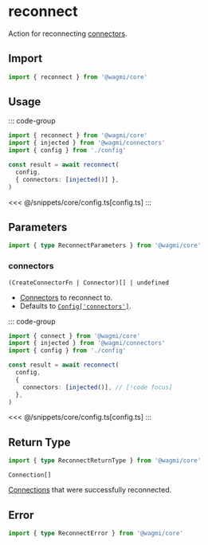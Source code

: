 <script setup>
const packageName = '@wagmi/core'
</script>

# reconnect

Action for reconnecting [connectors](/core/connectors).

## Import

```ts
import { reconnect } from '@wagmi/core'
```

## Usage

::: code-group
```ts [index.ts]
import { reconnect } from '@wagmi/core'
import { injected } from '@wagmi/connectors'
import { config } from './config'

const result = await reconnect(
  config,
  { connectors: [injected()] },
)
```
<<< @/snippets/core/config.ts[config.ts]
:::

## Parameters

```ts
import { type ReconnectParameters } from '@wagmi/core'
```

### connectors

`(CreateConnectorFn | Connector)[] | undefined`

- [Connectors](/core/connectors) to reconnect to.
- Defaults to [`Config['connectors']`](/core/createConfig#connectors).

::: code-group
```ts [index.ts]
import { connect } from '@wagmi/core'
import { injected } from '@wagmi/connectors'
import { config } from './config'

const result = await reconnect(
  config,
  {
    connectors: [injected()], // [!code focus]
  },
)
```
<<< @/snippets/core/config.ts[config.ts]
:::

## Return Type

```ts
import { type ReconnectReturnType } from '@wagmi/core'
```

`Connection[]`

[Connections](/core/createConfig#connection) that were successfully reconnected.

## Error

```ts
import { type ReconnectError } from '@wagmi/core'
```

<!--@include: @shared/query/reconnect.md-->
